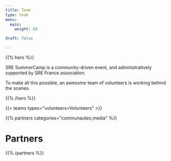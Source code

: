 ```yaml
---
title: Team
type: team
menu:
  main:
    weight: 60

draft: false

---
```


{{% hero %}}

SRE SummerCamp is a community-driven event, and administratively supported by SRE France association.

To make all this possible, an awesome team of volunteers is working behind the scenes.

{{% /hero %}}

<!-- ... -->

{{< teams types="volunteers=Volunteers" >}}

<!-- ... -->

{{% partners categories="communautes,media" %}}
# Partners
{{% /partners %}}

